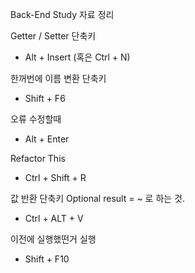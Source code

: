 Back-End Study 자료 정리

Getter / Setter 단축키
- Alt + Insert (혹은 Ctrl + N)

한꺼번에 이름 변환 단축키
- Shift + F6

오류 수정할때
- Alt + Enter

Refactor This
- Ctrl + Shift + R

값 반환 단축키 Optional<Member> result = ~ 로 하는 것. 
- Ctrl + ALT + V

이전에 실행했떤거 실행
- Shift + F10
